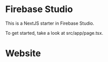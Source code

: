 # Firebase Studio

This is a NextJS starter in Firebase Studio.

To get started, take a look at src/app/page.tsx.
# Website
